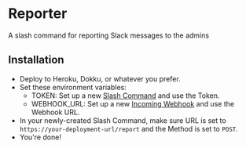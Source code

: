 # Reporter

A slash command for reporting Slack messages to the admins

## Installation

* Deploy to Heroku, Dokku, or whatever you prefer.
* Set these environment variables:
  * TOKEN: Set up a new [Slash Command](https://api.slack.com/slash-commands) and use the Token.
  * WEBHOOK_URL: Set up a new [Incoming Webhook](https://my.slack.com/services/new/incoming-webhook/) and use the Webhook URL.
* In your newly-created Slash Command, make sure URL is set to `https://your-deployment-url/report` and the Method is set to `POST`.
* You're done!
